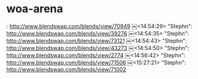 # woa-arena

: http://www.blendswap.com/blends/view/70949
￼<14:54:29> "Stephn": http://www.blendswap.com/blends/view/39276
￼<14:54:35> "Stephn": http://www.blendswap.com/blends/view/73121
￼<14:54:43> "Stephn": http://www.blendswap.com/blends/view/43273
￼<14:54:50> "Stephn": http://www.blendswap.com/blends/view/2774
￼<14:56:42> "Stephn": http://www.blendswap.com/blends/view/71506
￼<15:27:21> "Stephn": http://www.blendswap.com/blends/view/71002
